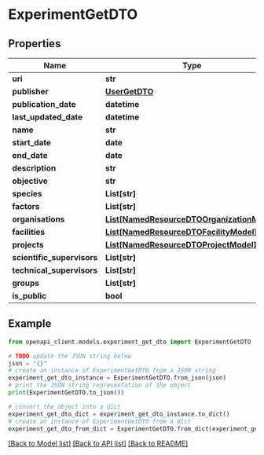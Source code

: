 # ExperimentGetDTO


## Properties

Name | Type | Description | Notes
------------ | ------------- | ------------- | -------------
**uri** | **str** |  | [optional] 
**publisher** | [**UserGetDTO**](UserGetDTO.md) |  | [optional] 
**publication_date** | **datetime** |  | [optional] 
**last_updated_date** | **datetime** |  | [optional] 
**name** | **str** |  | [optional] 
**start_date** | **date** |  | 
**end_date** | **date** |  | [optional] 
**description** | **str** |  | [optional] 
**objective** | **str** |  | [optional] 
**species** | **List[str]** |  | [optional] 
**factors** | **List[str]** |  | [optional] 
**organisations** | [**List[NamedResourceDTOOrganizationModel]**](NamedResourceDTOOrganizationModel.md) |  | [optional] 
**facilities** | [**List[NamedResourceDTOFacilityModel]**](NamedResourceDTOFacilityModel.md) |  | [optional] 
**projects** | [**List[NamedResourceDTOProjectModel]**](NamedResourceDTOProjectModel.md) |  | [optional] 
**scientific_supervisors** | **List[str]** |  | [optional] 
**technical_supervisors** | **List[str]** |  | [optional] 
**groups** | **List[str]** |  | [optional] 
**is_public** | **bool** |  | [optional] 

## Example

```python
from openapi_client.models.experiment_get_dto import ExperimentGetDTO

# TODO update the JSON string below
json = "{}"
# create an instance of ExperimentGetDTO from a JSON string
experiment_get_dto_instance = ExperimentGetDTO.from_json(json)
# print the JSON string representation of the object
print(ExperimentGetDTO.to_json())

# convert the object into a dict
experiment_get_dto_dict = experiment_get_dto_instance.to_dict()
# create an instance of ExperimentGetDTO from a dict
experiment_get_dto_from_dict = ExperimentGetDTO.from_dict(experiment_get_dto_dict)
```
[[Back to Model list]](../README.md#documentation-for-models) [[Back to API list]](../README.md#documentation-for-api-endpoints) [[Back to README]](../README.md)


